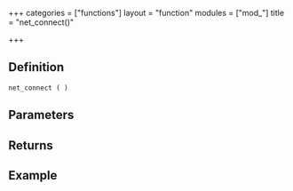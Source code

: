 +++
categories = ["functions"]
layout = "function"
modules = ["mod_"]
title = "net_connect()"

+++

## Definition

    net_connect ( )

## Parameters

## Returns

## Example
